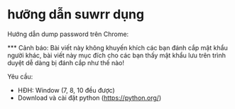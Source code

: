 # hưỡng dẫn suwrr dụng
Hướng dẫn dump password trên Chrome:

*** Cảnh báo: Bài viết này không khuyến khích các bạn đánh cắp mật khẩu người khác, bài viết này mục đích cho các bạn thấy mật khẩu lưu trên trình duyệt dễ dàng bị đánh cắp như thế nào!

Yêu cầu:
- HĐH: Window (7, 8, 10 đều được)
- Download và cài đặt python (https://python.org/)
